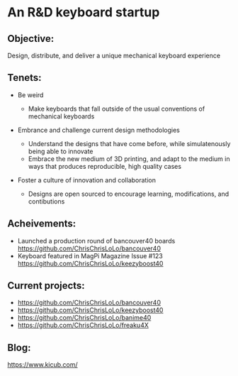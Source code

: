 # An R&D keyboard startup

## Objective:
Design, distribute, and deliver a unique mechanical keyboard experience

## Tenets:
- Be weird
  - Make keyboards that fall outside of the usual conventions of mechanical keyboards

- Embrance and challenge current design methodologies
  - Understand the designs that have come before, while simulatenously being able to innovate
  - Embrace the new medium of 3D printing, and adapt to the medium in ways that produces reproducible, high quality cases

- Foster a culture of innovation and collaboration
  - Designs are open sourced to encourage learning, modifications, and contibutions

## Acheivements:
- Launched a production round of bancouver40 boards https://github.com/ChrisChrisLoLo/bancouver40
- Keyboard featured in MagPi Magazine Issue #123 https://github.com/ChrisChrisLoLo/keezyboost40

## Current projects:
- https://github.com/ChrisChrisLoLo/bancouver40
- https://github.com/ChrisChrisLoLo/keezyboost40
- https://github.com/ChrisChrisLoLo/banime40
- https://github.com/ChrisChrisLoLo/freaku4X

## Blog:
https://www.kicub.com/
